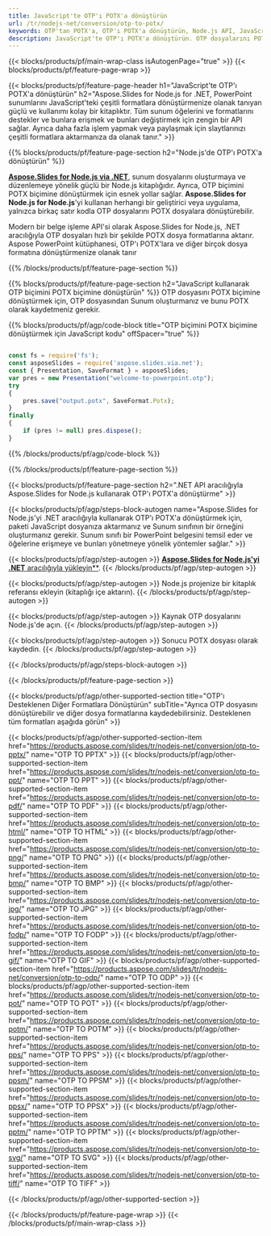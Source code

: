 ```yaml
---
title: JavaScript'te OTP'ı POTX'a dönüştürün
url: /tr/nodejs-net/conversion/otp-to-potx/
keywords: OTP'tan POTX'a, OTP'ı POTX'a dönüştürün, Node.js API, JavaScript Kitaplığı, OTP, POTX
description: JavaScript'te OTP'ı POTX'a dönüştürün. OTP dosyalarını POTX biçimine dönüştürmek için Node.js kitaplık API'sini kullanın
---
```


{{< blocks/products/pf/main-wrap-class isAutogenPage="true" >}}
{{< blocks/products/pf/feature-page-wrap >}}

{{< blocks/products/pf/feature-page-header h1="JavaScript'te OTP'ı POTX'a dönüştürün" h2="Aspose.Slides for Node.js for .NET, PowerPoint sunumlarını JavaScript'teki çeşitli formatlara dönüştürmenize olanak tanıyan güçlü ve kullanımı kolay bir kitaplıktır. Tüm sunum öğelerini ve formatlarını destekler ve bunlara erişmek ve bunları değiştirmek için zengin bir API sağlar. Ayrıca daha fazla işlem yapmak veya paylaşmak için slaytlarınızı çeşitli formatlara aktarmanıza da olanak tanır." >}}

{{% blocks/products/pf/feature-page-section h2="Node.js'de OTP'ı POTX'a dönüştürün" %}}

[**Aspose.Slides for Node.js via .NET**](https://products.aspose.com/slides/tr/nodejs-net/), sunum dosyalarını oluşturmaya ve düzenlemeye yönelik güçlü bir Node.js kitaplığıdır. Ayrıca, OTP biçimini POTX biçimine dönüştürmek için esnek yollar sağlar. **Aspose.Slides for Node.js for Node.js**'yi kullanan herhangi bir geliştirici veya uygulama, yalnızca birkaç satır kodla OTP dosyalarını POTX dosyalara dönüştürebilir.

Modern bir belge işleme API'si olarak Aspose.Slides for Node.js, .NET aracılığıyla OTP dosyaları hızlı bir şekilde POTX dosya formatlarına aktarır. Aspose PowerPoint kütüphanesi, OTP'ı POTX'lara ve diğer birçok dosya formatına dönüştürmenize olanak tanır

{{% /blocks/products/pf/feature-page-section %}}

{{% blocks/products/pf/feature-page-section  h2="JavaScript kullanarak OTP biçimini POTX biçimine dönüştürün" %}}
OTP dosyasını POTX biçimine dönüştürmek için, OTP dosyasından Sunum oluşturmanız ve bunu POTX olarak kaydetmeniz gerekir.

{{% blocks/products/pf/agp/code-block title="OTP biçimini POTX biçimine dönüştürmek için JavaScript kodu" offSpacer="true" %}}

```javascript

const fs = require('fs');
const asposeSlides = require('aspose.slides.via.net');
const { Presentation, SaveFormat } = asposeSlides;
var pres = new Presentation("welcome-to-powerpoint.otp");
try
{
    pres.save("output.potx", SaveFormat.Potx);
}
finally
{
    if (pres != null) pres.dispose();
}
```


{{% /blocks/products/pf/agp/code-block %}}

{{% /blocks/products/pf/feature-page-section %}}

{{< blocks/products/pf/feature-page-section  h2=".NET API aracılığıyla Aspose.Slides for Node.js kullanarak OTP'ı POTX'a dönüştürme" >}}

{{< blocks/products/pf/agp/steps-block-autogen name="Aspose.Slides for Node.js'yi .NET aracılığıyla kullanarak OTP'ı POTX'a dönüştürmek için, paketi JavaScript dosyanıza aktarmanız ve Sunum sınıfının bir örneğini oluşturmanız gerekir. Sunum sınıfı bir PowerPoint belgesini temsil eder ve öğelerine erişmeye ve bunları yönetmeye yönelik yöntemler sağlar." >}}

{{< blocks/products/pf/agp/step-autogen >}}
[**Aspose.Slides for Node.js'yi .NET** aracılığıyla yükleyin**](https://products.aspose.com/slides/tr/nodejs-net/).
{{< /blocks/products/pf/agp/step-autogen >}}

{{< blocks/products/pf/agp/step-autogen >}}
Node.js projenize bir kitaplık referansı ekleyin (kitaplığı içe aktarın).
{{< /blocks/products/pf/agp/step-autogen >}}

{{< blocks/products/pf/agp/step-autogen >}}
Kaynak OTP dosyalarını Node.js'de açın.
{{< /blocks/products/pf/agp/step-autogen >}}

{{< blocks/products/pf/agp/step-autogen >}}
Sonucu POTX dosyası olarak kaydedin.
{{< /blocks/products/pf/agp/step-autogen >}}

{{< /blocks/products/pf/agp/steps-block-autogen >}}

{{< /blocks/products/pf/feature-page-section >}}

{{< blocks/products/pf/agp/other-supported-section title="OTP'ı Desteklenen Diğer Formatlara Dönüştürün" subTitle="Ayrıca OTP dosyasını dönüştürebilir ve diğer dosya formatlarına kaydedebilirsiniz. Desteklenen tüm formatları aşağıda görün" >}}

{{< blocks/products/pf/agp/other-supported-section-item href="https://products.aspose.com/slides/tr/nodejs-net/conversion/otp-to-pptx/" name="OTP TO PPTX" >}}
{{< blocks/products/pf/agp/other-supported-section-item href="https://products.aspose.com/slides/tr/nodejs-net/conversion/otp-to-ppt/" name="OTP TO PPT" >}}
{{< blocks/products/pf/agp/other-supported-section-item href="https://products.aspose.com/slides/tr/nodejs-net/conversion/otp-to-pdf/" name="OTP TO PDF" >}}
{{< blocks/products/pf/agp/other-supported-section-item href="https://products.aspose.com/slides/tr/nodejs-net/conversion/otp-to-html/" name="OTP TO HTML" >}}
{{< blocks/products/pf/agp/other-supported-section-item href="https://products.aspose.com/slides/tr/nodejs-net/conversion/otp-to-png/" name="OTP TO PNG" >}}
{{< blocks/products/pf/agp/other-supported-section-item href="https://products.aspose.com/slides/tr/nodejs-net/conversion/otp-to-bmp/" name="OTP TO BMP" >}}
{{< blocks/products/pf/agp/other-supported-section-item href="https://products.aspose.com/slides/tr/nodejs-net/conversion/otp-to-jpg/" name="OTP TO JPG" >}}
{{< blocks/products/pf/agp/other-supported-section-item href="https://products.aspose.com/slides/tr/nodejs-net/conversion/otp-to-fodp/" name="OTP TO FODP" >}}
{{< blocks/products/pf/agp/other-supported-section-item href="https://products.aspose.com/slides/tr/nodejs-net/conversion/otp-to-gif/" name="OTP TO GIF" >}}
{{< blocks/products/pf/agp/other-supported-section-item href="https://products.aspose.com/slides/tr/nodejs-net/conversion/otp-to-odp/" name="OTP TO ODP" >}}
{{< blocks/products/pf/agp/other-supported-section-item href="https://products.aspose.com/slides/tr/nodejs-net/conversion/otp-to-pot/" name="OTP TO POT" >}}
{{< blocks/products/pf/agp/other-supported-section-item href="https://products.aspose.com/slides/tr/nodejs-net/conversion/otp-to-potm/" name="OTP TO POTM" >}}
{{< blocks/products/pf/agp/other-supported-section-item href="https://products.aspose.com/slides/tr/nodejs-net/conversion/otp-to-pps/" name="OTP TO PPS" >}}
{{< blocks/products/pf/agp/other-supported-section-item href="https://products.aspose.com/slides/tr/nodejs-net/conversion/otp-to-ppsm/" name="OTP TO PPSM" >}}
{{< blocks/products/pf/agp/other-supported-section-item href="https://products.aspose.com/slides/tr/nodejs-net/conversion/otp-to-ppsx/" name="OTP TO PPSX" >}}
{{< blocks/products/pf/agp/other-supported-section-item href="https://products.aspose.com/slides/tr/nodejs-net/conversion/otp-to-pptm/" name="OTP TO PPTM" >}}
{{< blocks/products/pf/agp/other-supported-section-item href="https://products.aspose.com/slides/tr/nodejs-net/conversion/otp-to-svg/" name="OTP TO SVG" >}}
{{< blocks/products/pf/agp/other-supported-section-item href="https://products.aspose.com/slides/tr/nodejs-net/conversion/otp-to-tiff/" name="OTP TO TIFF" >}}


{{< /blocks/products/pf/agp/other-supported-section >}}

{{< /blocks/products/pf/feature-page-wrap >}}
{{< /blocks/products/pf/main-wrap-class >}}